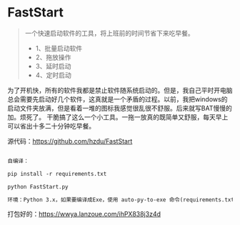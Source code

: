 # FastStart

> 一个快速启动软件的工具，将上班前的时间节省下来吃早餐。
>
> - 1、批量启动软件
> - 2、拖放操作
> - 3、延时启动
> - 4、定时启动

为了开机快，所有的软件我都是禁止软件随系统启动的。但是，我自己平时开电脑总会需要先启动好几个软件，这真就是一个矛盾的过程。以前，我把windows的启动文件夹放满，但是看着一堆的图标我感觉很乱很不舒服。后来就写BAT慢慢的加。烦死了。
干脆搞了这么一个小工具。一拖一放真的既简单又舒服，每天早上可以省出十多二十分钟吃早餐。

源代码：https://github.com/hzdu/FastStart

```txt

自编译：

pip install -r requirements.txt

python FastStart.py

环境：Python 3.x，如果要编译成Exe，使用 auto-py-to-exe 命令(requirements.txt默认安装)，然后将assets目录和start.json拷贝到输出目录下即可。

```

打包好的：https://wwya.lanzoue.com/ihPX838j3z4d